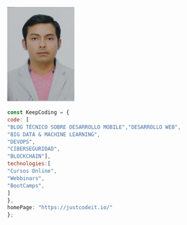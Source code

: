 ![This is me](https://github.com/msegura1984/msegura1984/blob/main/foto.jpg)
```javascript
const KeepCoding = {
code: [
"BLOG TÉCNICO SOBRE DESARROLLO MOBILE","DESARROLLO WEB",
"BIG DATA & MACHINE LEARNING",
"DEVOPS",
"CIBERSEGURIDAD",
"BLOCKCHAIN"],
technologies:[
"Cursos Online",
"Webbinars",
"BootCamps",
]
},
homePage: "https://justcodeit.io/"
};
``````

